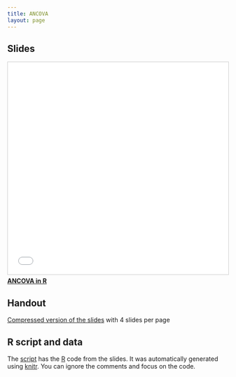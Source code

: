 ```yaml
---
title: ANCOVA
layout: page
---
```



## Slides


<iframe src="//www.slideshare.net/slideshow/embed_code/key/KKL8RNbFIVdz4s" width="595" height="485" frameborder="0" marginwidth="0" marginheight="0" scrolling="no" style="border:1px solid #CCC; border-width:1px; margin-bottom:5px; max-width: 100%;" allowfullscreen> </iframe> <div style="margin-bottom:5px"> <strong> <a href="//www.slideshare.net/richardchandler/ancova-in-r" title="ANCOVA in R" target="_blank">ANCOVA in R</a> </strong> </div>



## Handout

[Compressed version of the slides](lab-ANCOVA-handout.pdf) with 4 slides per page



## R script and data

The [script](lab-ANCOVA.R) has the [R](https://www.r-project.org/) code from the slides. It was automatically generated using [knitr](https://yihui.name/knitr/). You can ignore the comments and focus on the code.
